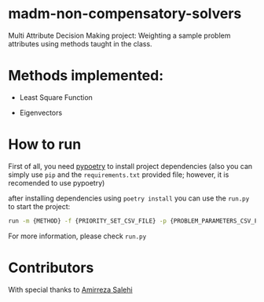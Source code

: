 # madm-non-compensatory-solvers

Multi Attribute Decision Making project: Weighting a sample problem attributes using methods taught in the class.

# Methods implemented:
* Least Square Function

* Eigenvectors

# How to run
First of all, you need [pypoetry](https://python-poetry.org/) to install project dependencies (also you can simply use `pip` and the `requirements.txt` provided file; however, it is recomended to use pypoetry)

after installing dependencies using `poetry install` you can use the `run.py` to start the project:
```bash
run -m {METHOD} -f {PRIORITY_SET_CSV_FILE} -p {PROBLEM_PARAMETERS_CSV_FILE} -o {OUTPUT_CSV_FILE}
```

For more information, please check `run.py`

# Contributors

With special thanks to [Amirreza Salehi](https://github.com/AmirrezaSLH)
